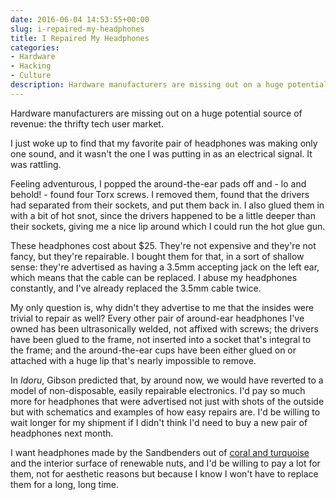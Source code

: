 ```yaml
---
date: 2016-06-04 14:53:55+00:00
slug: i-repaired-my-headphones
title: I Repaired My Headphones
categories:
- Hardware
- Hacking
- Culture
description: Hardware manufacturers are missing out on a huge potential source of revenue: the thrifty tech user market.
---
```


Hardware manufacturers are missing out on a huge potential source of revenue: the thrifty tech user market.

I just woke up to find that my favorite pair of headphones was making only one sound, and it wasn't the one I was putting in as an electrical signal. It was rattling.

Feeling adventurous, I popped the around-the-ear pads off and - lo and behold! - found four Torx screws. I removed them, found that the drivers had separated from their sockets, and put them back in. I also glued them in with a bit of hot snot, since the drivers happened to be a little deeper than their sockets, giving me a nice lip around which I could run the hot glue gun.

These headphones cost about $25. They're not expensive and they're not fancy, but they're repairable. I bought them for that, in a sort of shallow sense: they're advertised as having a 3.5mm accepting jack on the left ear, which means that the cable can be replaced. I abuse my headphones constantly, and I've already replaced the 3.5mm cable twice.

My only question is, why didn't they advertise to me that the insides were trivial to repair as well? Every other pair of around-ear headphones I've owned has been ultrasonically welded, not affixed with screws; the drivers have been glued to the frame, not inserted into a socket that's integral to the frame; and the around-the-ear cups have been either glued on or attached with a huge lip that's nearly impossible to remove.

In _Idoru_, Gibson predicted that, by around now, we would have reverted to a model of non-disposable, easily repairable electronics. I'd pay so much more for headphones that were advertised not just with shots of the outside but with schematics and examples of how easy repairs are. I'd be willing to wait longer for my shipment if I didn't think I'd need to buy a new pair of headphones next month.

I want headphones made by the Sandbenders out of [coral and turquoise](http://www.technovelgy.com/ct/content.asp?Bnum=80) and the interior surface of renewable nuts, and I'd be willing to pay a lot for them, not for aesthetic reasons but because I know I won't have to replace them for a long, long time.
